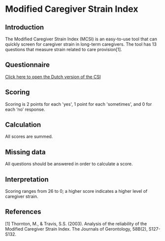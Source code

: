 # Modified Caregiver Strain Index

## Introduction

The Modified Caregiver Strain Index (MCSI) is an easy-to-use tool that can quickly screen for caregiver strain in long-term caregivers. The tool has 13 questions that measure strain related to care provision[1].

## Questionnaire

[Click here to open the Dutch version of the CSI](https://drive.google.com/file/d/1NqS4UbNZWIMRfylIHAGh4F_qzmYFMzHD/view?usp=sharing)

## Scoring

Scoring is 2 points for each 'yes', 1 point for each 'sometimes', and 0 for each ‘no’ response.

## Calculation

All scores are summed.

## Missing data

All questions should be answered in order to calculate a score.

## Interpretation

Scoring ranges from 26 to 0; a higher score indicates a higher level of caregiver strain.

## References
[1] Thornton, M., & Travis, S.S. (2003). Analysis of the reliability of the Modified Caregiver Strain Index. The Journals of Gerontology, 58B(2), S127-S132.
